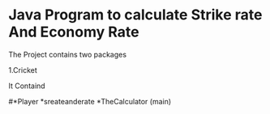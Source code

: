# Java Program to calculate Strike rate And Economy Rate
The Project contains two packages 

1.Cricket

It Containd

#*Player
*sreateanderate
*TheCalculator (main)

